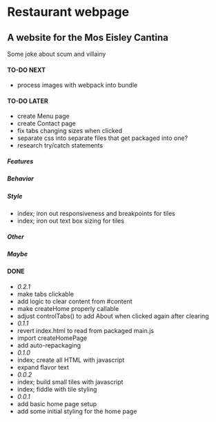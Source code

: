 # Restaurant webpage
## A website for the Mos Eisley Cantina
Some joke about scum and villainy

#### TO-DO NEXT
- process images with webpack into bundle
#### TO-DO LATER
- create Menu page
- create Contact page
- fix tabs changing sizes when clicked
- separate css into separate files that get packaged into one?
- research try/catch statements
##### Features
##### Behavior
##### Style
- index; iron out responsiveness and breakpoints for tiles
- index; iron out text box sizing for tiles
##### Other
##### Maybe

#### DONE
- *0.2.1*
- make tabs clickable
- add logic to clear content from #content
- make createHome properly callable
- adjust controlTabs() to add About when clicked again after clearing
- *0.1.1*
- revert index.html to read from packaged main.js
- import createHomePage
- add auto-repackaging
- *0.1.0*
- index; create all HTML with javascript
- expand flavor text
- *0.0.2*
- index; build small tiles with javascript
- index; fiddle with tile styling
- *0.0.1*
- add basic home page setup
- add some initial styling for the home page
